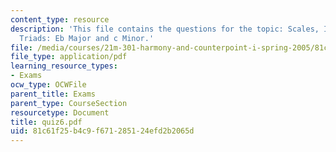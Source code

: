 ```yaml
---
content_type: resource
description: 'This file contains the questions for the topic: Scales, Intervals, and
  Triads: Eb Major and c Minor.'
file: /media/courses/21m-301-harmony-and-counterpoint-i-spring-2005/81c61f25b4c9f671285124efd2b2065d_quiz6.pdf
file_type: application/pdf
learning_resource_types:
- Exams
ocw_type: OCWFile
parent_title: Exams
parent_type: CourseSection
resourcetype: Document
title: quiz6.pdf
uid: 81c61f25-b4c9-f671-2851-24efd2b2065d
---
```

